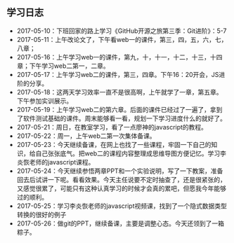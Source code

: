 ## 学习日志
- 2017-05-10：下班回家的路上学习《GitHub开源之旅第三季：Git进阶》：5-7
- 2017-05-11：上午改论文了，下午看web一的课件，第三，四，五，六，七，八章；
- 2017-05-16：上午学习web一的课件，第九，十，十一，十二，十三，十四章；下午学习web二第一，二章。
- 2017-05-17：上午学习web二的课件，第三，四章。下午16：20开会，JS进阶的分享。
- 2017-05-18：这两天学习效率一直不是很高啊，上午就学了一章，第五章。下午参加实训展示。
- 2017-05-19：上午学习web二的第六章。后面的课件已经过了一遍了，拿到了软件测试基础的课件。周末能够看一看，规划一下学习进度什么的就好了。
- 2017-05-21：周日，在教室学习，看了一点廖神的javascript的教程。
- 2017-05-22：周一，上午web二第一次集体备课。
- 2017-05-23：今天继续备课，在网上也找了一些课程，牢固一下自己的知识，给自己张张底气。把web二的课程内容整理成思维导图方便记忆。学习李炎恢老师的javascript课程。
- 2017-05-24：今天继续参悟两章PPT和一个实验说明，写了一下教案，准备回去后试讲一下呢。看看效果。今天主任说要不定时抽查了，还是很紧张的，又感觉很累了，可能只有这种认真学习的时候才会真的累吧，但愿我今年能够过的顺利。
- 2017-05-25：学习李炎恢老师的javascript视频课，找到了一个隐式数据类型转换的很好的例子
- 2017-05-26：做git的PPT，继续备课，主要是调整心态。今天还领到了一箱粽子。